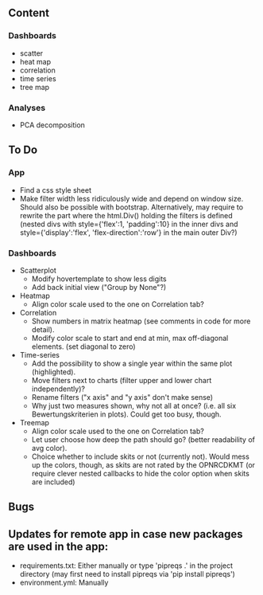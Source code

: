 ## Content
### Dashboards
* scatter
* heat map
* correlation
* time series
* tree map

### Analyses
* PCA decomposition

## To Do
### App
* Find a css style sheet
* Make filter width less ridiculously wide and depend on window size. Should also be possible with bootstrap. Alternatively, may require to rewrite the part where the html.Div() holding the filters is defined (nested divs with style={'flex':1, 'padding':10} in the inner divs and style={'display':'flex', 'flex-direction':'row'} in the main outer Div?)
### Dashboards
* Scatterplot
  * Modify hovertemplate to show less digits
  * Add back initial view ("Group by None"?)
* Heatmap
  * Align color scale  used to the one on Correlation tab?
* Correlation
  * Show numbers in matrix heatmap (see comments in code for more detail).
  * Modify color scale to start and end at min, max off-diagonal elements. (set diagonal to zero)
* Time-series
  * Add the possibility to show a single year within the same plot (highlighted).
  * Move filters next to charts (filter upper and lower chart independently)?
  * Rename filters ("x axis" and "y axis" don't make sense)
  * Why just two measures shown, why not all at once? (i.e. all six Bewertungskriterien in plots). Could get too busy, though.
* Treemap
  * Align color scale  used to the one on Correlation tab?
  * Let user choose how deep the path should go? (better readability of avg color).
  * Choice whether to include skits or not (currently not). Would mess up the colors, though, as skits are not rated by the OPNRCDKMT (or require clever nested callbacks to hide the color option when skits are included)

## Bugs

## Updates for remote app in case new packages are used in the app:
* requirements.txt: Either manually or type 'pipreqs .' in the project directory (may first need to install pipreqs via 'pip install pipreqs')
* environment.yml: Manually
